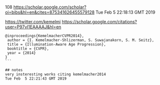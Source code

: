 108
https://scholar.google.com/scholar?oi=bibs&hl=en&cites=875341626455579128
Tue Feb  5 22:18:13 GMT 2019

https://twitter.com/kemelmi
https://scholar.google.com/citations?user=P97vI1EAAAAJ&hl=en

````
@inproceedings{KemelmacherCVPR2014},
 author = {I. Kemelmacher-Shlizerman, S. Suwajanakorn, S. M. Seitz},
 title = {Illumination-Aware Age Progression},
 booktitle = {CVPR},
 year = {2014}
}
```

## notes
very insteresting works citing kemelmacher2014
Tue Feb  5 22:21:43 GMT 2019


